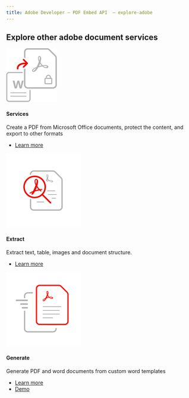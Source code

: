 ```yaml
---
title: Adobe Developer — PDF Embed API  — explore-adobe
---
```


<TitleBlock slots="heading" theme="light" className="titleBlock-align-left"/>

## Explore other adobe document services


<ProductCard slots="icon, heading, text, buttons" theme="light" width="33%" className="product-card-compact-img product-card-compact-img-service"/>

![Create_secure_support](../images/create_secure_support.svg)

#### Services

Create a PDF from Microsoft Office documents, protect the content, and export to other formats

* [Learn more](/src/pages/pdf-services.md)

<ProductCard slots="icon, heading, text, buttons" theme="light" width="33%" className="product-card-compact-img" iconStyle/>

![High-fidelity](../images/high-fidelity.svg)

#### Extract

Extract text, table, images and document structure.

* [Learn more](/src/pages/pdf-extract.md)



<ProductCard slots="icon, heading, text, buttons" theme="light" width="33%" className="product-card-compact-img"/>

![Rapid_results](../images/rapid-results.svg)

#### Generate

Generate PDF and word documents from custom word templates 

* [Learn more](/src/pages/doc-generation.md)
* [Demo](https://documentcloud.adobe.com/dc-docgen-playground/index.html#/)